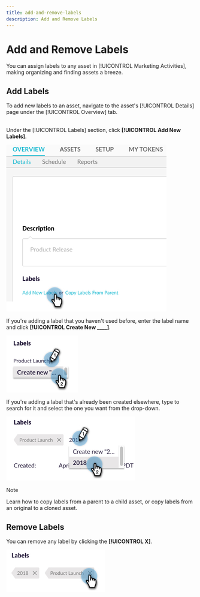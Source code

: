 ```yaml
---
title: add-and-remove-labels
description: Add and Remove Labels
---
```


# Add and Remove Labels

You can assign labels to any asset in [!UICONTROL Marketing Activities], making organizing and finding assets a breeze.

## Add Labels

To add new labels to an asset, navigate to the asset's [!UICONTROL Details] page under the [!UICONTROL Overview] tab.
<br>&nbsp;

Under the [!UICONTROL Labels] section, click **[!UICONTROL Add New Labels]**.

   ![Image One](/help/sky/assets/labels/add-and-remove-labels/add-and-remove-labels-1.jpg)

If you're adding a label that you haven't used before, enter the label name and click **[!UICONTROL Create New ____]**.

   ![Image Two](/help/sky/assets/labels/add-and-remove-labels/add-and-remove-labels-2.jpg)

If you're adding a label that's already been created elsewhere, type to search for it and select the one you want from the drop-down.

   ![Image Three](/help/sky/assets/labels/add-and-remove-labels/add-and-remove-labels-3.jpg)

>[!NOTE]
>
>Learn how to copy labels from a parent to a child asset, or copy labels from an original to a cloned asset.

## Remove Labels

You can remove any label by clicking the **[!UICONTROL X]**.

   ![Image Four](/help/sky/assets/labels/add-and-remove-labels/add-and-remove-labels-4.jpg)